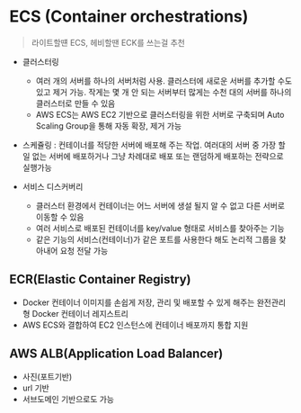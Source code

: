 # ECS (Container orchestrations)

> 라이트할떈 ECS, 헤비할땐 ECK를 쓰는걸 추천

- 클러스터링 
    - 여러 개의 서버를 하나의 서버처럼 사용. 클러스터에 새로운 서버를 추가할 수도 있고 제거 가능. 작게는 몇 개 안 되는 서버부터 많게는 수천 대의 서버를 하나의 클러스터로 만들 수 있음
    - AWS ECS는 AWS EC2 기반으로 클러스터링을 위한 서버로 구축되며 Auto Scaling Group을 통해 자동 확장, 제거 가능
    
- 스케쥴링 : 컨테이너를 적당한 서버에 배포해 주는 작업. 여러대의 서버 중 가장 할일 없는 서버에 배포하거나 그냥 차례대로 배포 또는 랜덤하게 배포하는 전략으로 실행가능
- 서비스 디스커버리 
    - 클러스터 환경에서 컨테이너는 어느 서버에 생설 될지 알 수 없고 다른 서버로 이동할 수 있음
    - 여러 서비스로 배포된 컨테이너를 key/value 형태로 서비스를 찾아주는 기능
    - 같은 기능의 서비스(컨테이너)가 같은 포트를 사용한다 해도 논리적 그룹을 찾아내어 요청 전달 가능
    
## ECR(Elastic Container Registry)

- Docker 컨테이너 이미지를 손쉽게 저장, 관리 및 배포할 수 있게 해주는 완전관리형 Docker 컨테이너 레지스트리
- AWS ECS와 결합하여 EC2 인스턴스에 컨테이너 배포까지 통합 지원 

## AWS ALB(Application Load Balancer)

- 사진(포트기반)
- url 기반
- 서브도메인 기반으로도 가능
